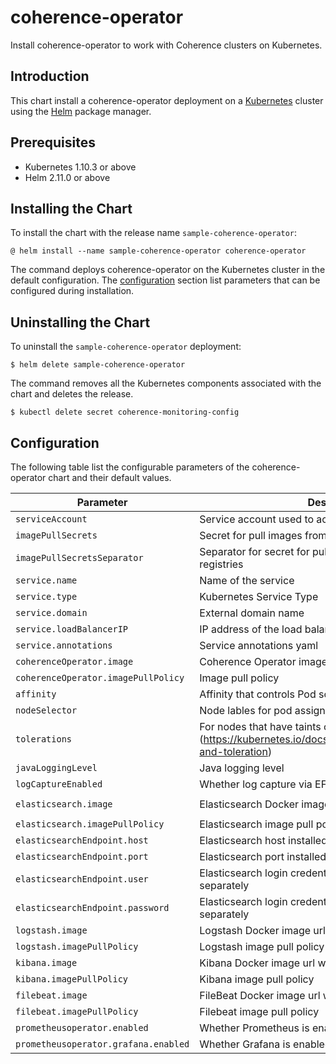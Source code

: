 # coherence-operator
Install coherence-operator to work with Coherence clusters on Kubernetes.

## Introduction

This chart install a coherence-operator deployment on a 
[Kubernetes](https://kubernetes.io) cluster using the [Helm](https://helm.sh)
package manager.

## Prerequisites
* Kubernetes 1.10.3 or above
* Helm 2.11.0 or above

## Installing the Chart
To install the chart with the release name `sample-coherence-operator`:

```
@ helm install --name sample-coherence-operator coherence-operator
```

The command deploys coherence-operator on the Kubernetes cluster in the
default configuration. The [configuration](#configuration) section list
parameters that can be configured during installation.

## Uninstalling the Chart
To uninstall the `sample-coherence-operator` deployment:

```
$ helm delete sample-coherence-operator
```

The command removes all the Kubernetes components associated with the chart
and deletes the release.

```
$ kubectl delete secret coherence-monitoring-config
```

## Configuration

The following table list the configurable parameters of the coherence-operator
chart and their default values.

| Parameter | Description | Default |
| --------- | ----------- | ------- |
| `serviceAccount` | Service account used to access Kubernetes API | `default` |
| `imagePullSecrets` | Secret for pull images from private registries |  |
| `imagePullSecretsSeparator` | Separator for secret for pull images from private registries | `$` |
| `service.name` | Name of the service | `coherence-operator-service` |
| `service.type` | Kubernetes Service Type | `"ClusterIP"`|
| `service.domain` | External domain name | `"cluster.local"` |
| `service.loadBalancerIP` | IP address of the load balancer | |
| `service.annotations` | Service annotations yaml | |
| `coherenceOperator.image` | Coherence Operator image to be pulled | `"oracle/coherence-operator:1.0.0-SNAPSHOT"` |
| `coherenceOperator.imagePullPolicy` | Image pull policy | `"IfNotPresent"` |
| `affinity` | Affinity that controls Pod scheduling preferences | `{}`|
| `nodeSelector` | Node lables for pod assignment | `{}` |
| `tolerations` | For nodes that have taints on them. See (https://kubernetes.io/docs/concepts/configuration/taint-and-toleration) | `[]` |
| `javaLoggingLevel` | Java logging level | `"INFO"` |
| `logCaptureEnabled` | Whether log capture via EFK stack is enabled | `false` |
| `elasticsearch.image` | Elasticsearch Docker image url with tag | `docker.elastic.co/elasticsearch/elasticsearch-oss:6.6.0` |
| `elasticsearch.imagePullPolicy` | Elasticsearch image pull policy | `"IfNotPresent"` |
| `elasticsearchEndpoint.host` | Elasticsearch host installed separately | `"elasticsearch.${namespace}.svc.cluster.local` |
| `elasticsearchEndpoint.port` | Elasticsearch port installed separately | `9200` |
| `elasticsearchEndpoint.user` | Elasticsearch login credential for user when installed separately | |
| `elasticsearchEndpoint.password` | Elasticsearch login credential for password when installed separately | |
| `logstash.image` | Logstash Docker image url with tag | `docker.elastic.co/logstash/logstash-oss:6.6.0` |
| `logstash.imagePullPolicy` | Logstash image pull policy | `"IfNotPresent"` |
| `kibana.image` | Kibana Docker image url with tag | `docker.elastic.co/beats/filebeat:6.2.4` |
| `kibana.imagePullPolicy` | Kibana image pull policy | `"IfNotPresent"` |
| `filebeat.image` | FileBeat Docker image url with tag | `docker.elastic.co/beats/filebeat:6.2.4` |
| `filebeat.imagePullPolicy` | Filebeat image pull policy | `"IfNotPresent"` |
| `prometheusoperator.enabled` | Whether Prometheus is enabled | `false` |
| `prometheusoperator.grafana.enabled` | Whether Grafana is enabled | `false` |
